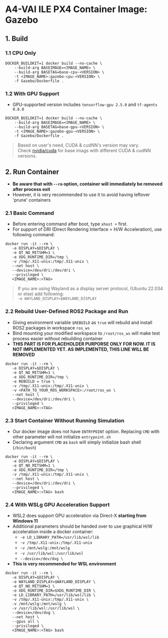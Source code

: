 # A4-VAI ILE PX4 Container Image: Gazebo

## 1. Build

### 1.1 CPU Only

```shell
DOCKER_BUILDKIT=1 docker build --no-cache \
    --build-arg BASEIMAGE=<IMAGE_NAME> \
    --build-arg BASETAG=base-cpu-<VERSION> \
    -t <IMAGE_NAME>:gazebo-cpu-<VERSION> \
    -f Gazebo/Dockerfile .
```

### 1.2 With GPU Support

- GPU-supported version includes `tensorflow-gpu 2.5.0` and `tf-agents 0.8.0`

```shell
DOCKER_BUILDKIT=1 docker build --no-cache \
    --build-arg BASEIMAGE=<IMAGE_NAME> \
    --build-arg BASETAG=base-gpu-<VERSION> \
    -t <IMAGE_NAME>:gazebo-gpu-<VERSION> \
    -f Gazebo/Dockerfile .
```

> Based on user's need, CUDA & cudNN's version may vary.<br/>
Check [nvidia/cuda](https://hub.docker.com/r/nvidia/cuda) for base imags with different CUDA & cudNN versions.

## 2. Run Container

- **Be aware that with `--rm` option, container will immediately be removed after process exit**
- However, it is very recommended to use it to avoid having leftover 'prune' containers

### 2.1 Basic Command

- Before entering command after boot, type `xhost +` first.
- For support of DRI (Direct Rendering Interface = H/W Acceleration), use following command:

```shell
docker run -it --rm \
   -e DISPLAY=$DISPLAY \
   -e QT_NO_MITSHM=1 \
   -e XDG_RUNTIME_DIR=/tmp \
   -v /tmp/.X11-unix:/tmp/.X11-unix \
   --net host \
   --device=/dev/dri:/dev/dri \
   --privileged \
   <IMAGE_NAME>:<TAG>
```

> If you are using Wayland as a display server protocol, (Ubuntu 22.034 or else) add following:<br/>
`-e WAYLAND_DISPLAY=$WAYLAND_DISPLAY`

### 2.2 Rebuild User-Defined ROS2 Package and Run

- Giving environment variable `$REBUILD` as `true` will rebuild and install ROS2 packages in workspace `ros_ws`
- Bind mounting your modified workspace to `/root/ros_ws` will make test process easier without rebuilding container
- **THIS PART IS FOR PLACEHOLDER PURPORSE ONLY FOR NOW. IT IS NOT IMPLEMENTED YET. AS IMPLEMENTED, THIS LINE WILL BE REMOVED**

```shell
docker run -it --rm \
   -e DISPLAY=$DISPLAY \
   -e QT_NO_MITSHM=1 \
   -e XDG_RUNTIME_DIR=/tmp \
   -e REBUILD = true \
   -v /tmp/.X11-unix:/tmp/.X11-unix \
   -v <PATH_TO_YOUR_ROS_WORKSPACE>:/root/ros_ws \
   --net host \
   --device=/dev/dri:/dev/dri \
   --privileged \
   <IMAGE_NAME>:<TAG>
```

### 2.3 Start Container Without Running Simulation

- Our docker image does not have `ENTRYPOINT` option. Replacing `CMD` with other parameter will not initialize `entrypoint.sh`
- Declaring argument `CMD` as `bash` will simply initialize bash shell (`/bin/bash`)

```shell
docker run -it --rm \
   -e DISPLAY=$DISPLAY \
   -e QT_NO_MITSHM=1 \
   -e XDG_RUNTIME_DIR=/tmp \
   -v /tmp/.X11-unix:/tmp/.X11-unix \
   --net host \
   --device=/dev/dri:/dev/dri \
   --privileged \
   <IMAGE_NAME>:<TAG> bash
```

### 2.4 With WSLg GPU Acceleration Support

- WSL2 does support GPU acceleration via Direct-X **starting from Windows 11**
- Additional parameters should be handed over to use graphical H/W acceleration inside a docker container:
  - `-e LD_LIBRARY_PATH=/usr/lib/wsl/lib`
  - `-v /tmp/.X11-unix:/tmp/.X11-unix`
  - `-v /mnt/wslg:/mnt/wslg`
  - `-v /usr/lib/wsl:/usr/lib/wsl`
  - `--device=/dev/dxg \`
- **This is very recommended for WSL environment**

```shell
docker run -it --rm \
   -e DISPLAY=$DISPLAY \
   -e WAYLAND_DISPLAY=$WAYLAND_DISPLAY \
   -e QT_NO_MITSHM=1 \
   -e XDG_RUNTIME_DIR=$XDG_RUNTIME_DIR \
   -e LD_LIBRARY_PATH=/usr/lib/wsl/lib \
   -v /tmp/.X11-unix:/tmp/.X11-unix \
   -v /mnt/wslg:/mnt/wslg \
   -v /usr/lib/wsl:/usr/lib/wsl \
   --device=/dev/dxg \
   --net host \
   --gpus all \
   --privileged \
   <IMAGE_NAME>:<TAG> bash
```